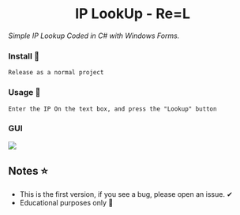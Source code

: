 <h1 align="center"> IP LookUp - Re=L </h1>

_Simple IP Lookup Coded in C# with Windows Forms._

### Install 🌙
```
Release as a normal project
```

### Usage 💨
```
Enter the IP On the text box, and press the "Lookup" button
```

### GUI
<p>
  <image src="https://cdn.discordapp.com/attachments/845850717771530243/851468162016739368/gui.PNG">
</p>

## Notes ⭐
* This is the first version, if you see a bug, please open an issue. ✔
* Educational purposes only 💫 

